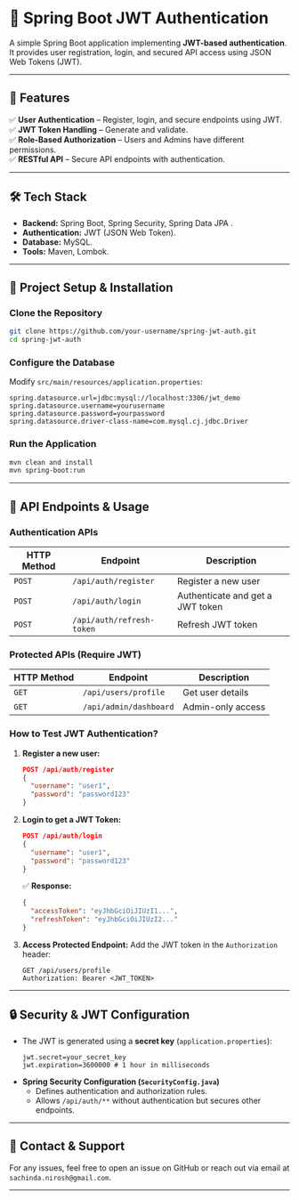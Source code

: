 # 🔐 Spring Boot JWT Authentication

A simple Spring Boot application implementing **JWT-based authentication**. It provides user registration, login, and secured API access using JSON Web Tokens (JWT).

---

## 📌 Features

✅ **User Authentication** – Register, login, and secure endpoints using JWT.  
✅ **JWT Token Handling** – Generate and validate.  
✅ **Role-Based Authorization** – Users and Admins have different permissions.  
✅ **RESTful API** – Secure API endpoints with authentication.  

---

## 🛠️ Tech Stack

- **Backend:** Spring Boot, Spring Security, Spring Data JPA . 
- **Authentication:** JWT (JSON Web Token).  
- **Database:** MySQL.
- **Tools:** Maven, Lombok.

---

## 🚀 Project Setup & Installation

### Clone the Repository
```sh
git clone https://github.com/your-username/spring-jwt-auth.git
cd spring-jwt-auth
```

### Configure the Database
Modify `src/main/resources/application.properties`:
```properties
spring.datasource.url=jdbc:mysql://localhost:3306/jwt_demo
spring.datasource.username=yourusername
spring.datasource.password=yourpassword
spring.datasource.driver-class-name=com.mysql.cj.jdbc.Driver
```

### Run the Application
```sh
mvn clean and install
mvn spring-boot:run
```

---

## 🔑 API Endpoints & Usage

### Authentication APIs

| HTTP Method | Endpoint           | Description |
|------------|-------------------|-------------|
| `POST` | `/api/auth/register` | Register a new user |
| `POST` | `/api/auth/login` | Authenticate and get a JWT token |
| `POST` | `/api/auth/refresh-token` | Refresh JWT token |

### Protected APIs (Require JWT)

| HTTP Method | Endpoint | Description |
|------------|---------|-------------|
| `GET` | `/api/users/profile` | Get user details |
| `GET` | `/api/admin/dashboard` | Admin-only access |

### How to Test JWT Authentication?

1. **Register a new user:**
   ```json
   POST /api/auth/register  
   {
     "username": "user1",
     "password": "password123"
   }
   ```

2. **Login to get a JWT Token:**
   ```json
   POST /api/auth/login  
   {
     "username": "user1",
     "password": "password123"
   }
   ```
   ✅ **Response:**
   ```json
   {
     "accessToken": "eyJhbGciOiJIUzI1...",
     "refreshToken": "eyJhbGciOiJIUzI2..."
   }
   ```

3. **Access Protected Endpoint:**
   Add the JWT token in the `Authorization` header:
   ```http
   GET /api/users/profile  
   Authorization: Bearer <JWT_TOKEN>
   ```

---

## 🔒 Security & JWT Configuration

- The JWT is generated using a **secret key** (`application.properties`):
  ```properties
  jwt.secret=your_secret_key
  jwt.expiration=3600000 # 1 hour in milliseconds
  ```
- **Spring Security Configuration (`SecurityConfig.java`)**
  - Defines authentication and authorization rules.  
  - Allows `/api/auth/**` without authentication but secures other endpoints.  

---

## 🔗 Contact & Support
For any issues, feel free to open an issue on GitHub or reach out via email at `sachinda.nirosh@gmail.com`.  

---

